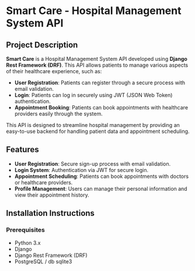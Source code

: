 # Smart Care - Hospital Management System API

## Project Description

**Smart Care** is a Hospital Management System API developed using **Django Rest Framework (DRF)**. This API allows patients to manage various aspects of their healthcare experience, such as:

- **User Registration**: Patients can register through a secure process with email validation.
- **Login**: Patients can log in securely using JWT (JSON Web Token) authentication.
- **Appointment Booking**: Patients can book appointments with healthcare providers easily through the system.

This API is designed to streamline hospital management by providing an easy-to-use backend for handling patient data and appointment scheduling.

## Features

- **User Registration**: Secure sign-up process with email validation.
- **Login System**: Authentication via JWT for secure login.
- **Appointment Scheduling**: Patients can book appointments with doctors or healthcare providers.
- **Profile Management**: Users can manage their personal information and view their appointment history.
  
## Installation Instructions

### Prerequisites

- Python 3.x
- Django
- Django Rest Framework (DRF)
- PostgreSQL / db sqlite3



